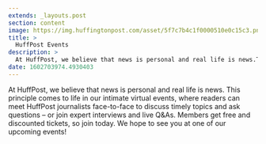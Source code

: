 ```yaml
--- 
extends: _layouts.post 
section: content 
image: https://img.huffingtonpost.com/asset/5f7c7b4c1f0000510e0c15c3.png 
title: > 
  HuffPost Events 
description: > 
  At HuffPost, we believe that news is personal and real life is news.This principle comes to life in our intimate virtual events, where readers can meet HuffPost journalists face-to-face to discuss timely topics and ask questions – or join expert interviews and live Q&As.Members get free and discounted tickets, so join today.We hope to see you at one of our upcoming events! 
date: 1602703974.4930403 
--- 
```

At HuffPost, we believe that news is personal and real life is news. This principle comes to life in our intimate virtual events, where readers can meet HuffPost journalists face-to-face to discuss timely topics and ask questions – or join expert interviews and live Q&As. Members get free and discounted tickets, so join today. We hope to see you at one of our upcoming events!